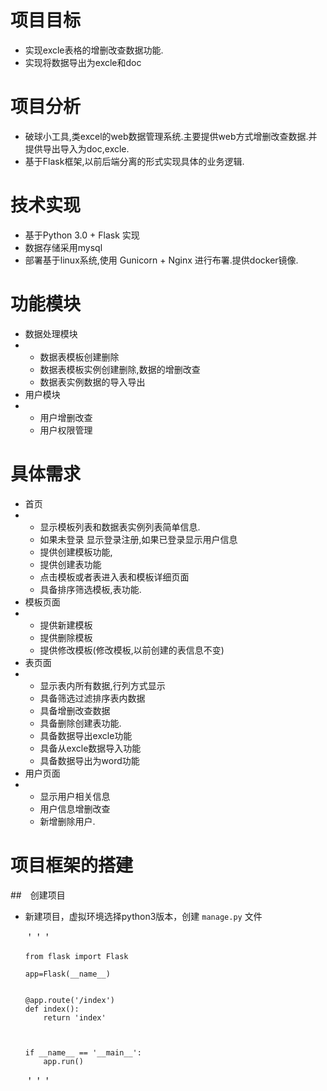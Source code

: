 # 项目目标

- 实现excle表格的增删改查数据功能.
- 实现将数据导出为excle和doc

# 项目分析

- 破球小工具,类excel的web数据管理系统.主要提供web方式增删改查数据.并提供导出导入为doc,excle.
- 基于Flask框架,以前后端分离的形式实现具体的业务逻辑.

# 技术实现

- 基于Python 3.0 + Flask 实现
- 数据存储采用mysql
- 部署基于linux系统,使用 Gunicorn + Nginx 进行布署.提供docker镜像.

# 功能模块

- 数据处理模块
- - 数据表模板创建删除
  - 数据表模板实例创建删除,数据的增删改查
  - 数据表实例数据的导入导出
- 用户模块
- - 用户增删改查
  - 用户权限管理

# 具体需求

- 首页
- - 显示模板列表和数据表实例列表简单信息.
  - 如果未登录 显示登录注册,如果已登录显示用户信息
  - 提供创建模板功能,
  - 提供创建表功能
  - 点击模板或者表进入表和模板详细页面
  - 具备排序筛选模板,表功能.
- 模板页面
- - 提供新建模板
  - 提供删除模板
  - 提供修改模板(修改模板,以前创建的表信息不变)
- 表页面
- - 显示表内所有数据,行列方式显示
  - 具备筛选过滤排序表内数据
  - 具备增删改查数据
  - 具备删除创建表功能.
  - 具备数据导出excle功能
  - 具备从excle数据导入功能
  - 具备数据导出为word功能
- 用户页面
- - 显示用户相关信息
  - 用户信息增删改查
  - 新增删除用户.

# 项目框架的搭建

##　创建项目

- 新建项目，虚拟环境选择python3版本，创建 `manage.py` 文件

  ＇＇＇

  ```
  from flask import Flask

  app=Flask(__name__)


  @app.route('/index')
  def index():
      return 'index'



  if __name__ == '__main__':
      app.run()
  ```

  ＇＇＇